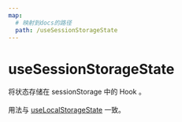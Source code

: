 ```yaml
---
map:
  # 映射到docs的路径
  path: /useSessionStorageState
---
```


# useSessionStorageState

将状态存储在 sessionStorage 中的 Hook 。 <br /> <br /> 用法与 <a href="/docs/hooks/useLocalStorageState/" >useLocalStorageState</a> 一致。
